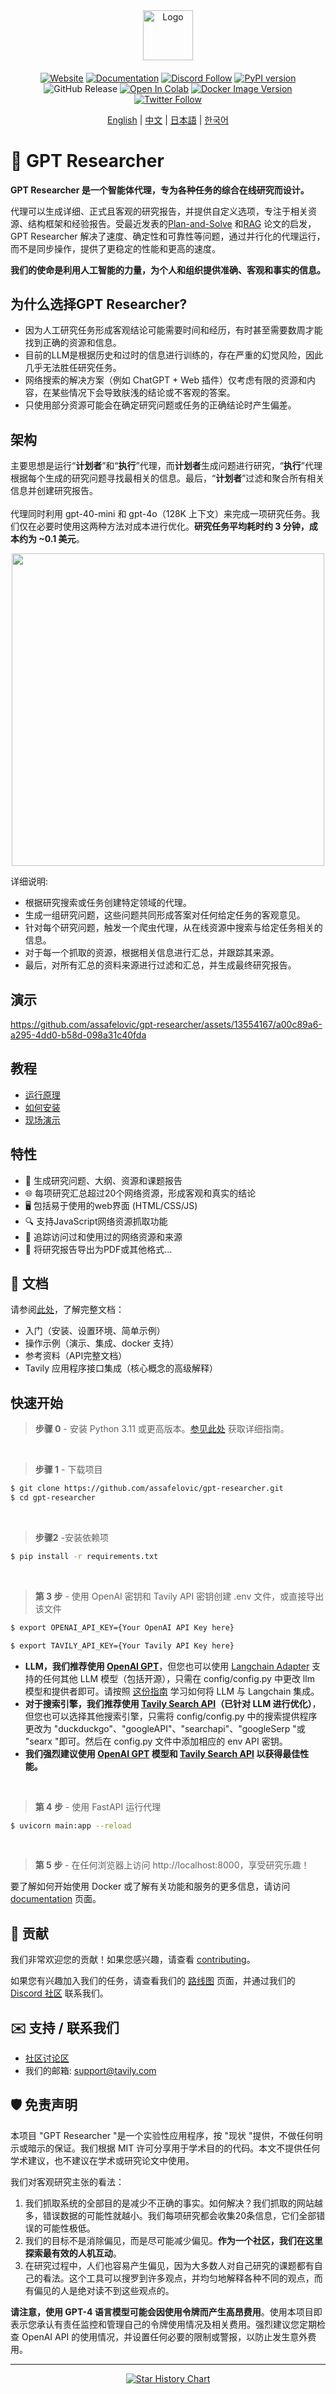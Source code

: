 <div align="center">
<!--<h1 style="display: flex; align-items: center; gap: 10px;">
  <img src="https://github.com/assafelovic/gpt-researcher/assets/13554167/a45bac7c-092c-42e5-8eb6-69acbf20dde5" alt="Logo" width="25">
  GPT Researcher
</h1>-->
<img src="https://github.com/assafelovic/gpt-researcher/assets/13554167/20af8286-b386-44a5-9a83-3be1365139c3" alt="Logo" width="80">


####

[![Website](https://img.shields.io/badge/Official%20Website-gptr.dev-teal?style=for-the-badge&logo=world&logoColor=white&color=0891b2)](https://gptr.dev)
[![Documentation](https://img.shields.io/badge/Documentation-DOCS-f472b6?logo=googledocs&logoColor=white&style=for-the-badge)](https://docs.gptr.dev)
[![Discord Follow](https://img.shields.io/discord/1127851779011391548?style=for-the-badge&logo=discord&label=Chat%20on%20Discord)](https://discord.gg/QgZXvJAccX)
[![PyPI version](https://img.shields.io/pypi/v/gpt-researcher?logo=pypi&logoColor=white&style=flat)](https://badge.fury.io/py/gpt-researcher)
![GitHub Release](https://img.shields.io/github/v/release/assafelovic/gpt-researcher?style=flat&logo=github)
[![Open In Colab](https://img.shields.io/static/v1?message=Open%20in%20Colab&logo=googlecolab&labelColor=grey&color=yellow&label=%20&style=flat&logoSize=40)](https://colab.research.google.com/github/assafelovic/gpt-researcher/blob/master/docs/docs/examples/pip-run.ipynb)
[![Docker Image Version](https://img.shields.io/docker/v/elestio/gpt-researcher/latest?arch=amd64&style=flat&logo=docker&logoColor=white&color=1D63ED)](https://hub.docker.com/r/gptresearcher/gpt-researcher)
[![Twitter Follow](https://img.shields.io/twitter/follow/assaf_elovic?style=social)](https://twitter.com/assaf_elovic)

[English](README.md) |
[中文](README-zh_CN.md) |
[日本語](README-ja_JP.md) |
[한국어](README-ko_KR.md)
</div>

# 🔎 GPT Researcher

**GPT Researcher 是一个智能体代理，专为各种任务的综合在线研究而设计。**

代理可以生成详细、正式且客观的研究报告，并提供自定义选项，专注于相关资源、结构框架和经验报告。受最近发表的[Plan-and-Solve](https://arxiv.org/abs/2305.04091) 和[RAG](https://arxiv.org/abs/2005.11401) 论文的启发，GPT Researcher 解决了速度、确定性和可靠性等问题，通过并行化的代理运行，而不是同步操作，提供了更稳定的性能和更高的速度。

**我们的使命是利用人工智能的力量，为个人和组织提供准确、客观和事实的信息。**

## 为什么选择GPT Researcher?

- 因为人工研究任务形成客观结论可能需要时间和经历，有时甚至需要数周才能找到正确的资源和信息。
- 目前的LLM是根据历史和过时的信息进行训练的，存在严重的幻觉风险，因此几乎无法胜任研究任务。
- 网络搜索的解决方案（例如 ChatGPT + Web 插件）仅考虑有限的资源和内容，在某些情况下会导致肤浅的结论或不客观的答案。
- 只使用部分资源可能会在确定研究问题或任务的正确结论时产生偏差。

## 架构
主要思想是运行“**计划者**”和“**执行**”代理，而**计划者**生成问题进行研究，“**执行**”代理根据每个生成的研究问题寻找最相关的信息。最后，“**计划者**”过滤和聚合所有相关信息并创建研究报告。<br /> <br /> 
代理同时利用 gpt-40-mini 和 gpt-4o（128K 上下文）来完成一项研究任务。我们仅在必要时使用这两种方法对成本进行优化。**研究任务平均耗时约 3 分钟，成本约为 ~0.1 美元**。

<div align="center">
<img align="center" height="500" src="https://cowriter-images.s3.amazonaws.com/architecture.png">
</div>


详细说明:
* 根据研究搜索或任务创建特定领域的代理。
* 生成一组研究问题，这些问题共同形成答案对任何给定任务的客观意见。
* 针对每个研究问题，触发一个爬虫代理，从在线资源中搜索与给定任务相关的信息。
* 对于每一个抓取的资源，根据相关信息进行汇总，并跟踪其来源。
* 最后，对所有汇总的资料来源进行过滤和汇总，并生成最终研究报告。

## 演示
https://github.com/assafelovic/gpt-researcher/assets/13554167/a00c89a6-a295-4dd0-b58d-098a31c40fda

## 教程
 - [运行原理](https://docs.gptr.dev/blog/building-gpt-researcher)
 - [如何安装](https://www.loom.com/share/04ebffb6ed2a4520a27c3e3addcdde20?sid=da1848e8-b1f1-42d1-93c3-5b0b9c3b24ea)
 - [现场演示](https://www.loom.com/share/6a3385db4e8747a1913dd85a7834846f?sid=a740fd5b-2aa3-457e-8fb7-86976f59f9b8)

## 特性
- 📝 生成研究问题、大纲、资源和课题报告
- 🌐 每项研究汇总超过20个网络资源，形成客观和真实的结论
- 🖥️ 包括易于使用的web界面 (HTML/CSS/JS)
- 🔍 支持JavaScript网络资源抓取功能
- 📂 追踪访问过和使用过的网络资源和来源
- 📄 将研究报告导出为PDF或其他格式...

## 📖 文档

请参阅[此处](https://docs.gptr.dev/docs/gpt-researcher/getting-started/getting-started)，了解完整文档：

- 入门（安装、设置环境、简单示例）
- 操作示例（演示、集成、docker 支持）
- 参考资料（API完整文档）
- Tavily 应用程序接口集成（核心概念的高级解释）

## 快速开始
> **步骤 0** - 安装 Python 3.11 或更高版本。[参见此处](https://www.tutorialsteacher.com/python/install-python) 获取详细指南。

<br />

> **步骤 1** - 下载项目

```bash
$ git clone https://github.com/assafelovic/gpt-researcher.git
$ cd gpt-researcher
```

<br />

> **步骤2** -安装依赖项
```bash
$ pip install -r requirements.txt
```
<br />

> **第 3 步** - 使用 OpenAI 密钥和 Tavily API 密钥创建 .env 文件，或直接导出该文件

```bash
$ export OPENAI_API_KEY={Your OpenAI API Key here}
```
```bash
$ export TAVILY_API_KEY={Your Tavily API Key here}
```

- **LLM，我们推荐使用 [OpenAI GPT](https://platform.openai.com/docs/guides/gpt)**，但您也可以使用 [Langchain Adapter](https://python.langchain.com/docs/guides/adapters/openai) 支持的任何其他 LLM 模型（包括开源），只需在 config/config.py 中更改 llm 模型和提供者即可。请按照 [这份指南](https://python.langchain.com/docs/integrations/llms/) 学习如何将 LLM 与 Langchain 集成。
- **对于搜索引擎，我们推荐使用 [Tavily Search API](https://app.tavily.com)（已针对 LLM 进行优化）**，但您也可以选择其他搜索引擎，只需将 config/config.py 中的搜索提供程序更改为 "duckduckgo"、"googleAPI"、"searchapi"、"googleSerp "或 "searx "即可。然后在 config.py 文件中添加相应的 env API 密钥。
- **我们强烈建议使用 [OpenAI GPT](https://platform.openai.com/docs/guides/gpt) 模型和 [Tavily Search API](https://app.tavily.com) 以获得最佳性能。**
<br />

> **第 4 步** - 使用 FastAPI 运行代理

```bash
$ uvicorn main:app --reload
```
<br />

> **第 5 步** - 在任何浏览器上访问 http://localhost:8000，享受研究乐趣！

要了解如何开始使用 Docker 或了解有关功能和服务的更多信息，请访问 [documentation](https://docs.gptr.dev) 页面。

## 🚀 贡献
我们非常欢迎您的贡献！如果您感兴趣，请查看 [contributing](CONTRIBUTING.md)。

如果您有兴趣加入我们的任务，请查看我们的 [路线图](https://trello.com/b/3O7KBePw/gpt-researcher-roadmap) 页面，并通过我们的 [Discord 社区](https://discord.gg/QgZXvJAccX) 联系我们。

## ✉️ 支持 / 联系我们
- [社区讨论区](https://discord.gg/spBgZmm3Xe)
- 我们的邮箱: support@tavily.com

## 🛡 免责声明

本项目 "GPT Researcher "是一个实验性应用程序，按 "现状 "提供，不做任何明示或暗示的保证。我们根据 MIT 许可分享用于学术目的的代码。本文不提供任何学术建议，也不建议在学术或研究论文中使用。

我们对客观研究主张的看法：
1.  我们抓取系统的全部目的是减少不正确的事实。如何解决？我们抓取的网站越多，错误数据的可能性就越小。我们每项研究都会收集20条信息，它们全部错误的可能性极低。
2. 我们的目标不是消除偏见，而是尽可能减少偏见。**作为一个社区，我们在这里探索最有效的人机互动**。
3. 在研究过程中，人们也容易产生偏见，因为大多数人对自己研究的课题都有自己的看法。这个工具可以搜罗到许多观点，并均匀地解释各种不同的观点，而有偏见的人是绝对读不到这些观点的。

**请注意，使用 GPT-4 语言模型可能会因使用令牌而产生高昂费用**。使用本项目即表示您承认有责任监控和管理自己的令牌使用情况及相关费用。强烈建议您定期检查 OpenAI API 的使用情况，并设置任何必要的限制或警报，以防止发生意外费用。

---

<p align="center">
<a href="https://star-history.com/#assafelovic/gpt-researcher">
  <picture>
    <source media="(prefers-color-scheme: dark)" srcset="https://api.star-history.com/svg?repos=assafelovic/gpt-researcher&type=Date&theme=dark" />
    <source media="(prefers-color-scheme: light)" srcset="https://api.star-history.com/svg?repos=assafelovic/gpt-researcher&type=Date" />
    <img alt="Star History Chart" src="https://api.star-history.com/svg?repos=assafelovic/gpt-researcher&type=Date" />
  </picture>
</a>
</p>
